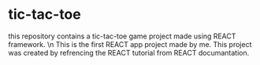 # tic-tac-toe
this repository contains a tic-tac-toe game project made using REACT framework. \n
This is the first REACT app project made by me.
This project was created by refrencing the REACT tutorial from REACT documantation.
